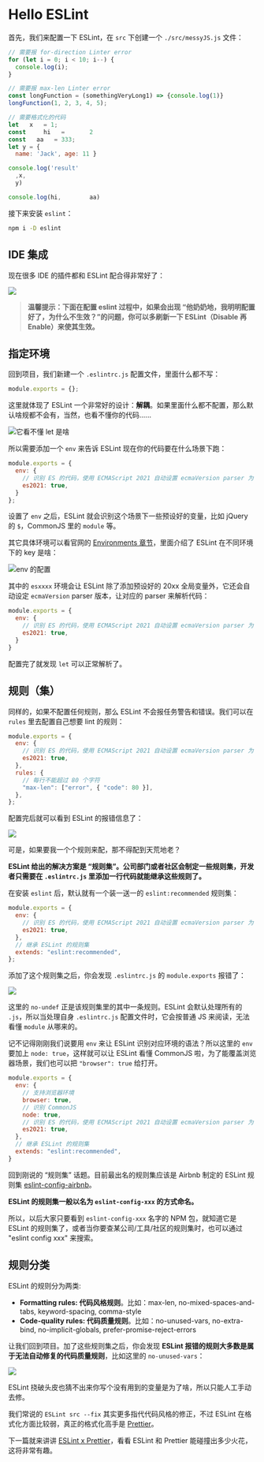 # Hello ESLint

首先，我们来配置一下 ESLint，在 `src` 下创建一个 `./src/messyJS.js` 文件：

```js
// 需要报 for-direction Linter error
for (let i = 0; i < 10; i--) {
  console.log(i);
}

// 需要报 max-len Linter error
const longFunction = (somethingVeryLong1) => {console.log(1)}
longFunction(1, 2, 3, 4, 5);

// 需要格式化的代码
let   x   = 1;
const     hi   =       2
const   aa   = 333;
let y = {
  name: 'Jack', age: 11 }

console.log('result'
  ,x,
  y)

console.log(hi,        aa)
```

接下来安装 `eslint`：

```sh
npm i -D eslint
```

## IDE 集成

现在很多 IDE 的插件都和 ESLint 配合得非常好了：

![](https://img-blog.csdnimg.cn/img_convert/ee6a47549124b02e824de2f21f19e220.png)

> **温馨提示：下面在配置 eslint 过程中，如果会出现 “他奶奶地，我明明配置好了，为什么不生效？”的问题，你可以多刷新一下 ESLint（Disable 再 Enable）来使其生效。**

## 指定环境

回到项目，我们新建一个 `.eslintrc.js` 配置文件，里面什么都不写：

```js
module.exports = {};
```

这里就体现了 ESLint 一个非常好的设计：**解耦**。如果里面什么都不配置，那么默认啥规都不会有，当然，也看不懂你的代码......

![它看不懂 let 是啥](https://img-blog.csdnimg.cn/img_convert/bce4ec60aa18e2693e2b54ddad786a18.png)

所以需要添加一个 `env` 来告诉 ESLint 现在你的代码要在什么场景下跑：

```js
module.exports = {
  env: {
    // 识别 ES 的代码，使用 ECMAScript 2021 自动设置 ecmaVersion parser 为 12，
    es2021: true,
  }
};
```

设置了 `env` 之后，ESLint 就会识别这个场景下一些预设好的变量，比如 jQuery 的 `$`，CommonJS 里的 `module` 等。

其它具体环境可以看官网的 [Environments 章节](https://eslint.org/docs/user-guide/configuring/language-options#specifying-environments)，里面介绍了 ESLint 在不同环境下的 key 是啥：

![env 的配置](https://img-blog.csdnimg.cn/img_convert/6b3af992a47fa4d4d5de66ce11b40db5.png)

其中的 `esxxxx` 环境会让 ESLint 除了添加预设好的 20xx 全局变量外，它还会自动设定 `ecmaVersion` parser 版本，让对应的 parser 来解析代码：

```js
module.exports = {
  env: {
    // 识别 ES 的代码，使用 ECMAScript 2021 自动设置 ecmaVersion parser 为 12，
    es2021: true,
  }
}
```

配置完了就发现 `let` 可以正常解析了。

## 规则（集）

同样的，如果不配置任何规则，那么 ESLint 不会报任务警告和错误。我们可以在 `rules` 里去配置自己想要 lint 的规则：

```js
module.exports = {
  env: {
    // 识别 ES 的代码，使用 ECMAScript 2021 自动设置 ecmaVersion parser 为 12，
    es2021: true,
  },
  rules: {
    // 每行不能超过 80 个字符
    "max-len": ["error", { "code": 80 }],
  },
};
```

配置完后就可以看到 ESLint 的报错信息了：

![](https://img-blog.csdnimg.cn/img_convert/b670837eb289248d9bd223dd0880b51c.png)

可是，如果要我一个个规则来配，那不得配到天荒地老？

**ESLint 给出的解决方案是 “规则集”。公司部门或者社区会制定一些规则集，开发者只需要在 `.eslintrc.js` 里添加一行代码就能继承这些规则了。**

在安装 `eslint` 后，默认就有一个装一送一的 `eslint:recommended` 规则集：

```js
module.exports = {
  env: {
    // 识别 ES 的代码，使用 ECMAScript 2021 自动设置 ecmaVersion parser 为 12，
    es2021: true,
  },
  // 继承 ESLint 的规则集
  extends: "eslint:recommended",
};
```

添加了这个规则集之后，你会发现 `.eslintrc.js` 的 `module.exports` 报错了：

![](https://img-blog.csdnimg.cn/img_convert/8b14ff6e8befc8804b8d847bac6048d8.png)

这里的 `no-undef` 正是该规则集里的其中一条规则。ESLint 会默认处理所有的 `.js`，所以当处理自身 `.eslintrc.js` 配置文件时，它会按普通 JS 来阅读，无法看懂 `module` 从哪来的。

记不记得刚刚我们说要用 `env` 来让 ESLint 识别对应环境的语法？所以这里的 `env` 要加上 `node: true`，这样就可以让 ESLint 看懂 CommonJS 啦，为了能覆盖浏览器场景，我们也可以把 `"browser": true` 给打开。

```js
module.exports = {
  env: {
    // 支持浏览器环境
    browser: true,
    // 识别 CommonJS
    node: true,
    // 识别 ES 的代码，使用 ECMAScript 2021 自动设置 ecmaVersion parser 为 12，
    es2021: true,
  },
  // 继承 ESLint 的规则集
  extends: "eslint:recommended",
}
```

回到刚说的 “规则集” 话题。目前最出名的规则集应该是 Airbnb 制定的 ESLint 规则集 [eslint-config-airbnb](https://www.npmjs.com/package/eslint-config-airbnb)。

**ESLint 的规则集一般以名为 `eslint-config-xxx` 的方式命名。**

所以，以后大家只要看到 `eslint-config-xxx` 名字的 NPM 包，就知道它是 ESLint 的规则集了，或者当你要查某公司/工具/社区的规则集时，也可以通过 "eslint config xxx" 来搜索。

## 规则分类

ESLint 的规则分为两类:
* **Formatting rules: 代码风格规则**。比如：max-len, no-mixed-spaces-and-tabs, keyword-spacing, comma-style
* **Code-quality rules: 代码质量规则**。比如：no-unused-vars, no-extra-bind, no-implicit-globals, prefer-promise-reject-errors

让我们回到项目。加了这些规则集之后，你会发现 **ESLint 报错的规则大多数是属于无法自动修复的代码质量规则**，比如这里的 `no-unused-vars`：

![](https://img-blog.csdnimg.cn/img_convert/b49831b8fd6b52d3c8aa137d95834bf0.png)

ESLint 挠破头皮也猜不出来你写个没有用到的变量是为了啥，所以只能人工手动去修。

我们常说的 `ESLint src --fix` 其实更多指代代码风格的修正，不过 ESLint 在格式化方面比较弱，真正的格式化高手是 [Prettier](https://prettier.io)。

下一篇就来讲讲 [ESLint x Prettier](./eslint_prettier)，看看 ESLint 和 Prettier 能碰撞出多少火花，这将非常有趣。
